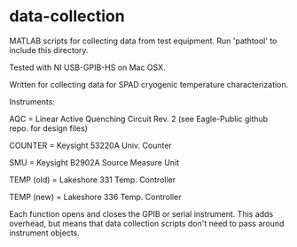 # data-collection
MATLAB scripts for collecting data from test equipment. Run 'pathtool' to include this directory.

Tested with NI USB-GPIB-HS on Mac OSX.

Written for collecting data for SPAD cryogenic temperature characterization.

Instruments:

AQC = Linear Active Quenching Circuit Rev. 2 (see Eagle-Public github repo. for design files)

COUNTER = Keysight 53220A Univ. Counter

SMU = Keysight B2902A Source Measure Unit

TEMP (old) = Lakeshore 331 Temp. Controller

TEMP (new) = Lakeshore 336 Temp. Controller

Each function opens and closes the GPIB or serial instrument. This adds overhead, but means that data collection scripts don't need to pass around instrument objects.
